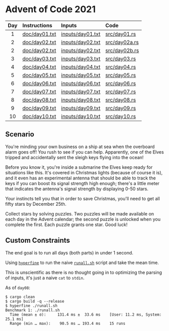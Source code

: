 # Advent of Code 2021

| Day | Instructions | Inputs | Code |
| :-: | :- | :- | :- |
| 1 |[doc/day01.txt](./doc/day01.txt) |[inputs/day01.txt](./inputs/day01.txt) | [src/day01.rs](./src/day01.rs) |
| 2 |[doc/day02.txt](./doc/day02.txt) |[inputs/day02.txt](./inputs/day02.txt) | [src/day02a.rs](./src/day02a.rs) |
| 2 |[doc/day02.txt](./doc/day02.txt) |[inputs/day02.txt](./inputs/day02.txt) | [src/day02b.rs](./src/day02b.rs) |
| 3 |[doc/day03.txt](./doc/day03.txt) |[inputs/day03.txt](./inputs/day03.txt) | [src/day03.rs](./src/day03.rs) |
| 4 |[doc/day04.txt](./doc/day04.txt) |[inputs/day04.txt](./inputs/day04.txt) | [src/day04.rs](./src/day04.rs) |
| 5 |[doc/day05.txt](./doc/day05.txt) |[inputs/day05.txt](./inputs/day05.txt) | [src/day05.rs](./src/day05.rs) |
| 6 |[doc/day06.txt](./doc/day06.txt) |[inputs/day06.txt](./inputs/day06.txt) | [src/day06.rs](./src/day06.rs) |
| 7 |[doc/day07.txt](./doc/day07.txt) |[inputs/day07.txt](./inputs/day07.txt) | [src/day07.rs](./src/day07.rs) |
| 8 |[doc/day08.txt](./doc/day08.txt) |[inputs/day08.txt](./inputs/day08.txt) | [src/day08.rs](./src/day08.rs) |
| 9 |[doc/day09.txt](./doc/day09.txt) |[inputs/day09.txt](./inputs/day09.txt) | [src/day09.rs](./src/day09.rs) |
| 10 |[doc/day10.txt](./doc/day10.txt) |[inputs/day10.txt](./inputs/day10.txt) | [src/day10.rs](./src/day10.rs) |

## Scenario

You're minding your own business on a ship at sea when the overboard alarm goes
off! You rush to see if you can help. Apparently, one of the Elves tripped and
accidentally sent the sleigh keys flying into the ocean!

Before you know it, you're inside a submarine the Elves keep ready for
situations like this. It's covered in Christmas lights (because of course it
is), and it even has an experimental antenna that should be able to track the
keys if you can boost its signal strength high enough; there's a little meter
that indicates the antenna's signal strength by displaying 0-50 stars.

Your instincts tell you that in order to save Christmas, you'll need to get all
fifty stars by December 25th.

Collect stars by solving puzzles. Two puzzles will be made available on each
day in the Advent calendar; the second puzzle is unlocked when you complete the
first. Each puzzle grants one star. Good luck!

## Custom Constraints

The end goal is to run all days (both parts) in under 1 second.

Using [`hyperfine`](https://github.com/sharkdp/hyperfine) to run the naive [`runall.sh`](./runall.sh) script and take the mean time.

This is unscientific as there is no thought going in to optimizing the parsing
of inputs, it's just a naive `cat` to `stdin`.

As of `day08`:

```
$ cargo clean
$ cargo build -q --release
$ hyperfine ./runall.sh
Benchmark 1: ./runall.sh
  Time (mean ± σ):     131.4 ms ±  33.6 ms    [User: 11.2 ms, System: 25.1 ms]
  Range (min … max):    90.5 ms … 193.4 ms    15 runs
```
